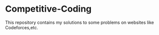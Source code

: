 # Competitive-Coding

This repository contains my solutions to some problems on websites like Codeforces,etc.

